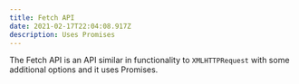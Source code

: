 ```yaml
---
title: Fetch API
date: 2021-02-17T22:04:08.917Z
description: Uses Promises
---
```

The Fetch API is an API similar in functionality to `XMLHTTPRequest` with some additional options and it uses Promises.
